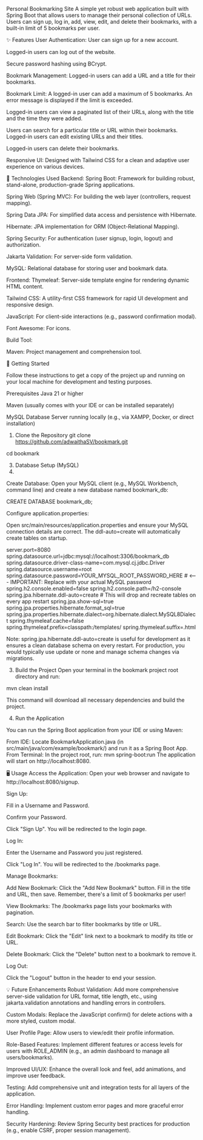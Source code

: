 Personal Bookmarking Site
A simple yet robust web application built with Spring Boot that allows users to manage their personal collection of URLs. Users can sign up, log in, add, view, edit, and delete their bookmarks, with a built-in limit of 5 bookmarks per user.

✨ Features
User Authentication:
User can sign up for a new account.

Logged-in users can log out of the website.

Secure password hashing using BCrypt.

Bookmark Management:
Logged-in users can add a URL and a title for their bookmarks.

Bookmark Limit: A logged-in user can add a maximum of 5 bookmarks. An error message is displayed if the limit is exceeded.

Logged-in users can view a paginated list of their URLs, along with the title and the time they were added.

Users can search for a particular title or URL within their bookmarks.
Logged-in users can edit existing URLs and their titles.

Logged-in users can delete their bookmarks.

Responsive UI: Designed with Tailwind CSS for a clean and adaptive user experience on various devices.

🚀 Technologies Used
Backend:
Spring Boot: Framework for building robust, stand-alone, production-grade Spring applications.

Spring Web (Spring MVC): For building the web layer (controllers, request mapping).

Spring Data JPA: For simplified data access and persistence with Hibernate.

Hibernate: JPA implementation for ORM (Object-Relational Mapping).

Spring Security: For authentication (user signup, login, logout) and authorization.

Jakarta Validation: For server-side form validation.

MySQL: Relational database for storing user and bookmark data.

Frontend:
Thymeleaf: Server-side template engine for rendering dynamic HTML content.

Tailwind CSS: A utility-first CSS framework for rapid UI development and responsive design.

JavaScript: For client-side interactions (e.g., password confirmation modal).

Font Awesome: For icons.

Build Tool:

Maven: Project management and comprehension tool.

🏁 Getting Started

Follow these instructions to get a copy of the project up and running on your local machine for development and testing purposes.

Prerequisites
Java 21 or higher

Maven (usually comes with your IDE or can be installed separately)

MySQL Database Server running locally (e.g., via XAMPP, Docker, or direct installation)

1. Clone the Repository
git clone https://github.com/adwaithaSV/bookmark.git

cd bookmark

3. Database Setup (MySQL)
4. 
Create Database:
Open your MySQL client (e.g., MySQL Workbench, command line) and create a new database named bookmark_db:

CREATE DATABASE bookmark_db;

Configure application.properties:

Open src/main/resources/application.properties and ensure your MySQL connection details are correct. The ddl-auto=create will automatically create tables on startup.

server.port=8080
spring.datasource.url=jdbc:mysql://localhost:3306/bookmark_db
spring.datasource.driver-class-name=com.mysql.cj.jdbc.Driver
spring.datasource.username=root
spring.datasource.password=YOUR_MYSQL_ROOT_PASSWORD_HERE # <--- IMPORTANT: Replace with your actual MySQL password
spring.h2.console.enabled=false
spring.h2.console.path=/h2-console
spring.jpa.hibernate.ddl-auto=create # This will drop and recreate tables on every app restart
spring.jpa.show-sql=true
spring.jpa.properties.hibernate.format_sql=true
spring.jpa.properties.hibernate.dialect=org.hibernate.dialect.MySQL8Dialect
spring.thymeleaf.cache=false
spring.thymeleaf.prefix=classpath:/templates/
spring.thymeleaf.suffix=.html

Note: spring.jpa.hibernate.ddl-auto=create is useful for development as it ensures a clean database schema on every restart. For production, you would typically use update or none and manage schema changes via migrations.

3. Build the Project
Open your terminal in the bookmark project root directory and run:

mvn clean install

This command will download all necessary dependencies and build the project.

4. Run the Application
   
You can run the Spring Boot application from your IDE or using Maven:

From IDE: Locate BookmarkApplication.java (in src/main/java/com/example/bookmark/) and run it as a Spring Boot App.
From Terminal: In the project root, run:
mvn spring-boot:run
The application will start on http://localhost:8080.

🖥️ Usage
Access the Application:
Open your web browser and navigate to http://localhost:8080/signup.

Sign Up:

Fill in a Username and Password.

Confirm your Password.

Click "Sign Up". You will be redirected to the login page.

Log In:

Enter the Username and Password you just registered.

Click "Log In". You will be redirected to the /bookmarks page.

Manage Bookmarks:

Add New Bookmark: Click the "Add New Bookmark" button. Fill in the title and URL, then save. Remember, there's a limit of 5 bookmarks per user!

View Bookmarks: The /bookmarks page lists your bookmarks with pagination.

Search: Use the search bar to filter bookmarks by title or URL.

Edit Bookmark: Click the "Edit" link next to a bookmark to modify its title or URL.

Delete Bookmark: Click the "Delete" button next to a bookmark to remove it.

Log Out:

Click the "Logout" button in the header to end your session.

💡 Future Enhancements
Robust Validation: Add more comprehensive server-side validation for URL format, title length, etc., using jakarta.validation annotations and handling errors in controllers.

Custom Modals: Replace the JavaScript confirm() for delete actions with a more styled, custom modal.

User Profile Page: Allow users to view/edit their profile information.

Role-Based Features: Implement different features or access levels for users with ROLE_ADMIN (e.g., an admin dashboard to manage all users/bookmarks).

Improved UI/UX: Enhance the overall look and feel, add animations, and improve user feedback.

Testing: Add comprehensive unit and integration tests for all layers of the application.

Error Handling: Implement custom error pages and more graceful error handling.

Security Hardening: Review Spring Security best practices for production (e.g., enable CSRF, proper session management).
